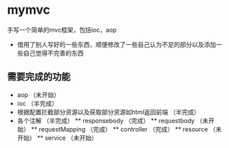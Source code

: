 # mymvc
手写一个简单的mvc框架，包括ioc，aop
* 借用了别人写好的一些东西，顺便修改了一些自己认为不足的部分以及添加一些自己觉得不完善的东西

## 需要完成的功能
* aop （未开始）
* ioc  （半完成）
* 根据配置拦截部分资源以及获取部分资源如html返回前端 （半完成）
* 各个注解 （半完成）
** responsebody （完成）
** requestbody （未开始）
** requestMapping （完成）
** controller （完成）
** resource （未开始）
** service （未开始）

